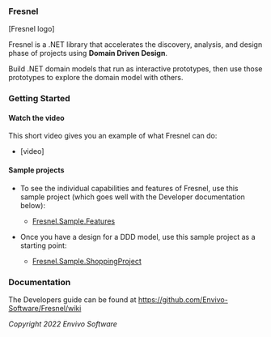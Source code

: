 ### Fresnel

[Fresnel logo]

Fresnel is a .NET library that accelerates the discovery, analysis, and design phase of projects using **Domain Driven Design**.

Build .NET domain models that run as interactive prototypes, then use those prototypes to explore the domain model with others.

### Getting Started

#### Watch the video
This short video gives you an example of what Fresnel can do:
  - [video]

#### Sample projects
 
- To see the individual capabilities and features of Fresnel, use this sample project (which goes well with the Developer documentation below):
  - [Fresnel.Sample.Features](https://github.com/Envivo-Software/Fresnel.Sample.Features)

- Once you have a design for a DDD model, use this sample project as a starting point:
  - [Fresnel.Sample.ShoppingProject](https://github.com/Envivo-Software/Fresnel.Sample.ShoppingProject)

### Documentation
The Developers guide can be found at https://github.com/Envivo-Software/Fresnel/wiki

*Copyright 2022 Envivo Software*